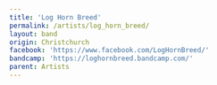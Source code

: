 ```yaml
---
title: 'Log Horn Breed'
permalink: /artists/log_horn_breed/
layout: band
origin: Christchurch
facebook: 'https://www.facebook.com/LogHornBreed/'
bandcamp: 'https://loghornbreed.bandcamp.com/'
parent: Artists
---
```

